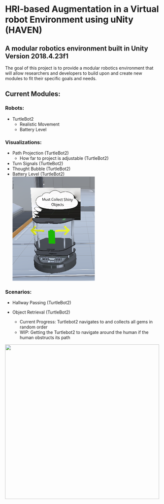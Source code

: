 # HRI-based Augmentation  in  a  Virtual  robot  Environment  using  uNity (HAVEN)
## A modular robotics environment built in Unity Version 2018.4.23f1

The goal of this project is to provide a modular robotics environment that will allow researchers and developers to build upon and create new modules to 
fit their specific goals and needs.

## Current Modules:
### Robots:
* TurtleBot2 
	* Realistic Movement
	* Battery Level

### Visualizations:
* Path Projection (TurtleBot2)
	* How far to project is adjustable (TurtleBot2)
* Turn Signals (TurtleBot2)
* Thought Bubble (TurtleBot2)
* Battery Level (TurtleBot2)  
![TurtleBot2 Visualizations](./Pictures/Visuals_on_Robot.PNG)

### Scenarios:
* Hallway Passing (TurtleBot2)

* Object Retrieval (TurtleBot2)
	* Current Progress: Turtlebot2 navigates to and collects all gems in random order
	* WIP: Getting the Turtlebot2 to navigate around the human if the human obstructs its path  
<img src="./Pictures/room.gif" width="500" height="500">
